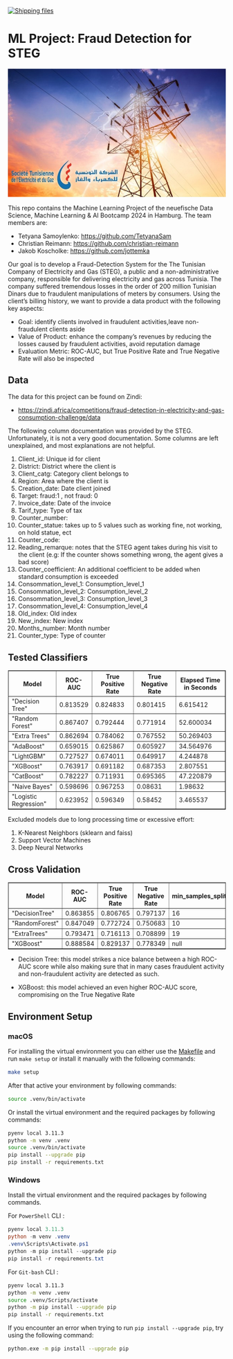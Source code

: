 [![Shipping files](https://github.com/neuefische/ds-ml-project-template/actions/workflows/workflow-02.yml/badge.svg?branch=main&event=workflow_dispatch)](https://github.com/neuefische/ds-ml-project-template/actions/workflows/workflow-02.yml)

# ML Project: Fraud Detection for STEG
![alt text](images/steg.jpg)


This repo contains the Machine Learning Project of the neuefische Data Science, Machine Learning & AI Bootcamp 2024 in Hamburg. The team members are:

- Tetyana Samoylenko: https://github.com/TetyanaSam
- Christian Reimann: https://github.com/christian-reimann
- Jakob Koscholke: https://github.com/jottemka

Our goal is to develop a Fraud-Detection System for the The Tunisian Company of Electricity and Gas (STEG), a public and a non-administrative company, responsible for delivering electricity and gas across Tunisia. The company suffered tremendous losses in the order of 200 million Tunisian Dinars due to fraudulent manipulations of meters by consumers. Using the client’s billing history, we want to provide a data product with the following key aspects:

- Goal: identify clients involved in fraudulent activities,leave non-fraudulent clients aside
- Value of Product: enhance the company’s revenues by reducing the losses caused by fraudulent activities, avoid reputation damage
- Evaluation Metric: ROC-AUC, but True Positive Rate and True Negative Rate will also be inspected

## Data

The data for this project can be found on Zindi: 

- https://zindi.africa/competitions/fraud-detection-in-electricity-and-gas-consumption-challenge/data

The following column documentation was provided by the STEG. Unfortunately, it is not a very good documentation. Some columns are left unexplained, and most explanations are not helpful.

1. Client_id: Unique id for client
1. District: District where the client is
1. Client_catg: Category client belongs to
1. Region: Area where the client is
1. Creation_date: Date client joined
1. Target: fraud:1 , not fraud: 0
1. Invoice_date: Date of the invoice
1. Tarif_type: Type of tax
1. Counter_number:
1. Counter_statue: takes up to 5 values such as working fine, not working, on hold statue, ect
1. Counter_code:
1. Reading_remarque: notes that the STEG agent takes during his visit to the client (e.g: If the counter shows something wrong, the agent gives a bad score)
1. Counter_coefficient: An additional coefficient to be added when standard consumption is exceeded
1. Consommation_level_1: Consumption_level_1
1. Consommation_level_2: Consumption_level_2
1. Consommation_level_3: Consumption_level_3
1. Consommation_level_4: Consumption_level_4
1. Old_index: Old index
1. New_index: New index
1. Months_number: Month number
1. Counter_type: Type of counter


## Tested Classifiers

<table border="1" class="dataframe"><thead><tr><th>Model</th><th>ROC-AUC</th><th>True Positive Rate</th><th>True Negative Rate</th><th>Elapsed Time in Seconds</th></tr></thead><tbody><tr><td>&quot;Decision Tree&quot;</td><td>0.813529</td><td>0.824833</td><td>0.801415</td><td>6.615412</td></tr><tr><td>&quot;Random Forest&quot;</td><td>0.867407</td><td>0.792444</td><td>0.771914</td><td>52.600034</td></tr><tr><td>&quot;Extra Trees&quot;</td><td>0.862694</td><td>0.784062</td><td>0.767552</td><td>50.269403</td></tr><tr><td>&quot;AdaBoost&quot;</td><td>0.659015</td><td>0.625867</td><td>0.605927</td><td>34.564976</td></tr><tr><td>&quot;LightGBM&quot;</td><td>0.727527</td><td>0.674011</td><td>0.649917</td><td>4.244878</td></tr><tr><td>&quot;XGBoost&quot;</td><td>0.763917</td><td>0.691182</td><td>0.687353</td><td>2.807551</td></tr><tr><td>&quot;CatBoost&quot;</td><td>0.782227</td><td>0.711931</td><td>0.695365</td><td>47.220879</td></tr><tr><td>&quot;Naive Bayes&quot;</td><td>0.598696</td><td>0.967253</td><td>0.08631</td><td>1.98632</td></tr><tr><td>&quot;Logistic Regression&quot;</td><td>0.623952</td><td>0.596349</td><td>0.58452</td><td>3.465537</td></tr></tbody></table>

Excluded models due to long processing time or excessive effort:

1. K-Nearest Neighbors (sklearn and faiss)
1. Support Vector Machines
1. Deep Neural Networks


## Cross Validation

<table border="1" class="dataframe"><thead><tr><th>Model</th><th>ROC-AUC</th><th>True Positive Rate</th><th>True Negative Rate</th><th>min_samples_split</th><th>min_samples_leaf</th><th>max_depth</th><th>criterion</th><th>n_jobs</th><th>n_estimators</th><th>min_child_weight</th><th>learning_rate</th></tr></thead><tbody><tr><td>&quot;DecisionTree&quot;</td><td>0.863855</td><td>0.806765</td><td>0.797137</td><td>16</td><td>1</td><td>46</td><td>&quot;gini&quot;</td><td>null</td><td>null</td><td>null</td><td>null</td></tr><tr><td>&quot;RandomForest&quot;</td><td>0.847049</td><td>0.772724</td><td>0.750683</td><td>10</td><td>1</td><td>26</td><td>null</td><td>-1</td><td>225</td><td>null</td><td>null</td></tr><tr><td>&quot;ExtraTrees&quot;</td><td>0.793471</td><td>0.716113</td><td>0.708899</td><td>19</td><td>1</td><td>26</td><td>&quot;entropy&quot;</td><td>-1</td><td>225</td><td>null</td><td>null</td></tr><tr><td>&quot;XGBoost&quot;</td><td>0.888584</td><td>0.829137</td><td>0.778349</td><td>null</td><td>null</td><td>11</td><td>null</td><td>-1</td><td>441</td><td>1</td><td>0.406</td></tr></tbody></table></div>


- Decision Tree: this model strikes a nice balance between a high ROC-AUC score while also making sure that in many cases fraudulent activity and non-fraudulent activity are detected as such.

- XGBoost: this model achieved an even higher ROC-AUC score, compromising on the True Negative Rate


## Environment Setup

### macOS 

For installing the virtual environment you can either use the [Makefile](Makefile) and run `make setup` or install it manually with the following commands:

```bash
make setup
```
After that active your environment by following commands:

```bash
source .venv/bin/activate
```

Or install the virtual environment and the required packages by following commands:

```BASH
pyenv local 3.11.3
python -m venv .venv
source .venv/bin/activate
pip install --upgrade pip
pip install -r requirements.txt
```
    
### Windows

Install the virtual environment and the required packages by following commands.

   For `PowerShell` CLI :

```PowerShell
pyenv local 3.11.3
python -m venv .venv
.venv\Scripts\Activate.ps1
python -m pip install --upgrade pip
pip install -r requirements.txt
```

For `Git-bash` CLI :

```BASH
pyenv local 3.11.3
python -m venv .venv
source .venv/Scripts/activate
python -m pip install --upgrade pip
pip install -r requirements.txt
```
If you encounter an error when trying to run `pip install --upgrade pip`, try using the following command:

```Bash
python.exe -m pip install --upgrade pip
```



